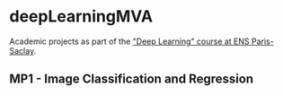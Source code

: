 # deepLearningMVA
Academic projects as part of the ["Deep Learning" course at ENS Paris-Saclay](http://math.ens-paris-saclay.fr/version-francaise/formations/master-mva/contenus-/deep-learning-165822.kjsp?RH=1242430202531).

## MP1 - Image Classification and Regression
